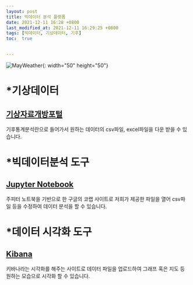 ```yaml
---
layout: post
title: 빅데이터 분석 플랫폼
date: 2021-12-11 16:28 +0800
last_modified_at: 2021-12-11 16:29:25 +0800
tags: [빅데이터, 기상데이터, 기후]
toc:  true


---
```

![MayWeather](https://user-images.githubusercontent.com/73768243/145668202-3c67849a-a103-4a28-b1e0-a244c0e5c3aa.png){: width="50" height="50"}
# *기상데이터
## [기상자료개방포털](https://data.kma.go.kr/cmmn/main.do)
 기후통계분석란으로 들어가서 원하는 데이터의 csv파일, excel파일을 다운 받을 수 있습니다.

# *빅데이터분석 도구
## [Jupyter Notebook](https://colab.research.google.com/notebooks/welcome.ipynb?hl=ko)
 주피터 노트북을 기반으로 한 구글의 코랩 사이트로 저희가 제공한 파일을 열어 csv파일 등을 수정하여 데이터 분석을 할 수 있습니다.

# *데이터 시각화 도구
## [Kibana](https://www.elastic.co/kr/kibana/) 
 키바나라는 시각화를 해주는 사이트로 데이터 파일을 업로드하여 그래프 혹은 지도 등 원하는 모습으로 시각화 할 수 있습니다.
